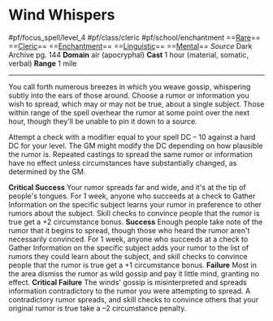 # Wind Whispers
#pf/focus_spell/level_4 #pf/class/cleric #pf/school/enchantment 
==[Rare](../../../Traits/Rare.md)== ==[Cleric](../../../Traits/Cleric.md)== ==[Enchantment](../../../Traits/Enchantment.md)== ==[Linguistic](../../../Traits/Linguistic.md)== ==[Mental](../../../Traits/Mental.md)==
*Source* Dark Archive pg. 144
**Domain** air (apocryphal)
**Cast** 1 hour (material, somatic, verbal)
**Range** 1 mile

---
You call forth numerous breezes in which you weave gossip, whispering subtly into the ears of those around. Choose a rumor or information you wish to spread, which may or may not be true, about a single subject. Those within range of the spell overhear the rumor at some point over the next hour, though they'll be unable to pin it down to a source.

Attempt a check with a modifier equal to your spell DC – 10 against a hard DC for your level. The GM might modify the DC depending on how plausible the rumor is. Repeated castings to spread the same rumor or information have no effect unless circumstances have substantially changed, as determined by the GM.

**Critical Success** Your rumor spreads far and wide, and it's at the tip of people's tongues. For 1 week, anyone who succeeds at a check to Gather Information on the specific subject learns your rumor in preference to other rumors about the subject. Skill checks to convince people that the rumor is true get a +2 circumstance bonus.
**Success** Enough people take note of the rumor that it begins to spread, though those who heard the rumor aren't necessarily convinced. For 1 week, anyone who succeeds at a check to Gather Information on the specific subject adds your rumor to the list of rumors they could learn about the subject, and skill checks to convince people that the rumor is true get a +1 circumstance bonus.
**Failure** Most in the area dismiss the rumor as wild gossip and pay it little mind, granting no effect.
**Critical Failure** The winds' gossip is misinterpreted and spreads information contradictory to the rumor you were attempting to spread. A contradictory rumor spreads, and skill checks to convince others that your original rumor is true take a –2 circumstance penalty.